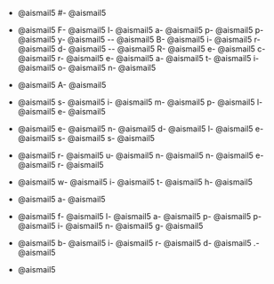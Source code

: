 - @aismail5
#- @aismail5
 - @aismail5
F- @aismail5
l- @aismail5
a- @aismail5
p- @aismail5
p- @aismail5
y- @aismail5
-- @aismail5
B- @aismail5
i- @aismail5
r- @aismail5
d- @aismail5
-- @aismail5
R- @aismail5
e- @aismail5
c- @aismail5
r- @aismail5
e- @aismail5
a- @aismail5
t- @aismail5
i- @aismail5
o- @aismail5
n- @aismail5

- @aismail5
A- @aismail5
 - @aismail5
s- @aismail5
i- @aismail5
m- @aismail5
p- @aismail5
l- @aismail5
e- @aismail5
 - @aismail5
e- @aismail5
n- @aismail5
d- @aismail5
l- @aismail5
e- @aismail5
s- @aismail5
s- @aismail5
 - @aismail5
r- @aismail5
u- @aismail5
n- @aismail5
n- @aismail5
e- @aismail5
r- @aismail5
 - @aismail5
w- @aismail5
i- @aismail5
t- @aismail5
h- @aismail5
 - @aismail5
a- @aismail5
 - @aismail5
f- @aismail5
l- @aismail5
a- @aismail5
p- @aismail5
p- @aismail5
i- @aismail5
n- @aismail5
g- @aismail5
 - @aismail5
b- @aismail5
i- @aismail5
r- @aismail5
d- @aismail5
.- @aismail5

- @aismail5
